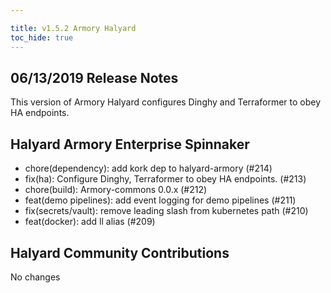 ```yaml
---

title: v1.5.2 Armory Halyard
toc_hide: true
---
```


## 06/13/2019 Release Notes

This version of Armory Halyard configures Dinghy and Terraformer to obey HA endpoints.

## Halyard Armory Enterprise Spinnaker
 - chore(dependency): add kork dep to halyard-armory (#214)
 - fix(ha): Configure Dinghy, Terraformer to obey HA endpoints. (#213)
 - chore(build): Armory-commons 0.0.x (#212)
 - feat(demo pipelines): add event logging for demo pipelines (#211)
 - fix(secrets/vault): remove leading slash from kubernetes path (#210)
 - feat(docker): add ll alias (#209)

##  Halyard Community Contributions
No changes
